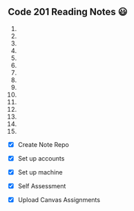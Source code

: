 ## Code 201 Reading Notes :smiley:

1.
2.
3.
4.
5.
6.
7.
8.
9.
10.
11.
12.
13.
14.
15.


- [x] Create Note Repo
- [x] Set up accounts
- [x] Set up machine
- [x] Self Assessment
- [x] Upload Canvas Assignments

